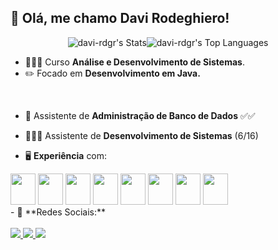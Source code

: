 <h2> 👋 Olá, me chamo Davi Rodeghiero</strong>!</h2>

<div style="display: flex; flex-direction: row; justify-content: center;">
    <img src="https://github-readme-stats.vercel.app/api?username=davi-rdgr&theme=dracula&show_icons=true&hide_border=false&count_private=true" alt="davi-rdgr's Stats">
    <img src="https://github-readme-stats.vercel.app/api/top-langs/?username=davi-rdgr&theme=dracula&show_icons=true&hide_border=false&layout=compact" alt="davi-rdgr's Top Languages">
</div>



- 👨🏻‍💻 Curso **Análise e Desenvolvimento de Sistemas**.
- ✏️ Focado em **Desenvolvimento em Java.**
<br>

- 🎲 Assistente de **Administração de Banco de Dados** ✅✅
- 👨🏻‍💻 Assistente de **Desenvolvimento de Sistemas** (6/16)

- 🖥️ **Experiência** com:

<div style="display: inline;">
          <img width="40px" height="50px" src="https://cdn.jsdelivr.net/gh/devicons/devicon@latest/icons/java/java-original.svg" /
          <img width="40px" height="50px" src="https://cdn.jsdelivr.net/gh/devicons/devicon@latest/icons/mysql/mysql-plain-wordmark.svg" />
          <img width="40px" height="50px" src="https://cdn.jsdelivr.net/gh/devicons/devicon/icons/javascript/javascript-original.svg" />
          <img width="40px" height="50px" src="https://cdn.jsdelivr.net/gh/devicons/devicon/icons/html5/html5-original.svg" />        
          <img width="40px" height="50px" src="https://cdn.jsdelivr.net/gh/devicons/devicon/icons/css3/css3-original.svg" />
          <img width="40px" height="50px" src="https://cdn.jsdelivr.net/gh/devicons/devicon@latest/icons/docker/docker-original.svg" />
          <img width="40px" height="50px" src="https://cdn.jsdelivr.net/gh/devicons/devicon@latest/icons/ubuntu/ubuntu-original.svg" />
          <img width="40px" height="50px" src="https://cdn.jsdelivr.net/gh/devicons/devicon/icons/git/git-original.svg" />
          <img width="40px" height="50px" src="https://cdn.jsdelivr.net/gh/devicons/devicon/icons/github/github-original.svg" />
</div> 
<br>
- 📱 **Redes Sociais:**
<br>
<br>


<a href="https://www.linkedin.com/in/davi-rodeghiero-souza-317496242/">
<img src="https://img.shields.io/badge/linkedin-%230077B5.svg?style=for-the-badge&logo=linkedin&logoColor=white">
</a>

<a href="mailto:davi.rodeghiero@outlook.com">
<img src="https://img.shields.io/badge/Gmail-D14836?style=for-the-badge&logo=gmail&logoColor=white">
</a>

<a href="https://www.instagram.com/davirodeghiero/">
<img src="https://img.shields.io/badge/Instagram-%23E4405F.svg?style=for-the-badge&logo=Instagram&logoColor=white">
</a>
